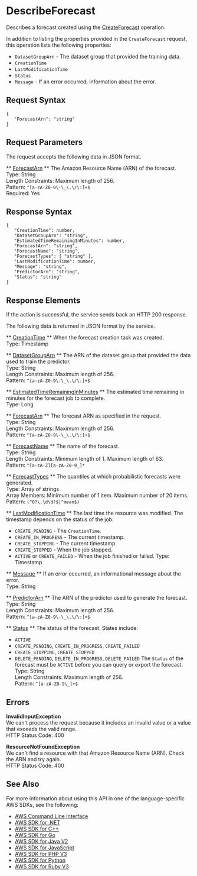 # DescribeForecast<a name="API_DescribeForecast"></a>

Describes a forecast created using the [CreateForecast](API_CreateForecast.md) operation\.

In addition to listing the properties provided in the `CreateForecast` request, this operation lists the following properties:
+  `DatasetGroupArn` \- The dataset group that provided the training data\.
+  `CreationTime` 
+  `LastModificationTime` 
+  `Status` 
+  `Message` \- If an error occurred, information about the error\.

## Request Syntax<a name="API_DescribeForecast_RequestSyntax"></a>

```
{
   "ForecastArn": "string"
}
```

## Request Parameters<a name="API_DescribeForecast_RequestParameters"></a>

The request accepts the following data in JSON format\.

 ** [ForecastArn](#API_DescribeForecast_RequestSyntax) **   <a name="forecast-DescribeForecast-request-ForecastArn"></a>
The Amazon Resource Name \(ARN\) of the forecast\.  
Type: String  
Length Constraints: Maximum length of 256\.  
Pattern: `^[a-zA-Z0-9\-\_\.\/\:]+$`   
Required: Yes

## Response Syntax<a name="API_DescribeForecast_ResponseSyntax"></a>

```
{
   "CreationTime": number,
   "DatasetGroupArn": "string",
   "EstimatedTimeRemainingInMinutes": number,
   "ForecastArn": "string",
   "ForecastName": "string",
   "ForecastTypes": [ "string" ],
   "LastModificationTime": number,
   "Message": "string",
   "PredictorArn": "string",
   "Status": "string"
}
```

## Response Elements<a name="API_DescribeForecast_ResponseElements"></a>

If the action is successful, the service sends back an HTTP 200 response\.

The following data is returned in JSON format by the service\.

 ** [CreationTime](#API_DescribeForecast_ResponseSyntax) **   <a name="forecast-DescribeForecast-response-CreationTime"></a>
When the forecast creation task was created\.  
Type: Timestamp

 ** [DatasetGroupArn](#API_DescribeForecast_ResponseSyntax) **   <a name="forecast-DescribeForecast-response-DatasetGroupArn"></a>
The ARN of the dataset group that provided the data used to train the predictor\.  
Type: String  
Length Constraints: Maximum length of 256\.  
Pattern: `^[a-zA-Z0-9\-\_\.\/\:]+$` 

 ** [EstimatedTimeRemainingInMinutes](#API_DescribeForecast_ResponseSyntax) **   <a name="forecast-DescribeForecast-response-EstimatedTimeRemainingInMinutes"></a>
The estimated time remaining in minutes for the forecast job to complete\.  
Type: Long

 ** [ForecastArn](#API_DescribeForecast_ResponseSyntax) **   <a name="forecast-DescribeForecast-response-ForecastArn"></a>
The forecast ARN as specified in the request\.  
Type: String  
Length Constraints: Maximum length of 256\.  
Pattern: `^[a-zA-Z0-9\-\_\.\/\:]+$` 

 ** [ForecastName](#API_DescribeForecast_ResponseSyntax) **   <a name="forecast-DescribeForecast-response-ForecastName"></a>
The name of the forecast\.  
Type: String  
Length Constraints: Minimum length of 1\. Maximum length of 63\.  
Pattern: `^[a-zA-Z][a-zA-Z0-9_]*` 

 ** [ForecastTypes](#API_DescribeForecast_ResponseSyntax) **   <a name="forecast-DescribeForecast-response-ForecastTypes"></a>
The quantiles at which probabilistic forecasts were generated\.  
Type: Array of strings  
Array Members: Minimum number of 1 item\. Maximum number of 20 items\.  
Pattern: `(^0?\.\d\d?$|^mean$)` 

 ** [LastModificationTime](#API_DescribeForecast_ResponseSyntax) **   <a name="forecast-DescribeForecast-response-LastModificationTime"></a>
The last time the resource was modified\. The timestamp depends on the status of the job:  
+  `CREATE_PENDING` \- The `CreationTime`\.
+  `CREATE_IN_PROGRESS` \- The current timestamp\.
+  `CREATE_STOPPING` \- The current timestamp\.
+  `CREATE_STOPPED` \- When the job stopped\.
+  `ACTIVE` or `CREATE_FAILED` \- When the job finished or failed\.
Type: Timestamp

 ** [Message](#API_DescribeForecast_ResponseSyntax) **   <a name="forecast-DescribeForecast-response-Message"></a>
If an error occurred, an informational message about the error\.  
Type: String

 ** [PredictorArn](#API_DescribeForecast_ResponseSyntax) **   <a name="forecast-DescribeForecast-response-PredictorArn"></a>
The ARN of the predictor used to generate the forecast\.  
Type: String  
Length Constraints: Maximum length of 256\.  
Pattern: `^[a-zA-Z0-9\-\_\.\/\:]+$` 

 ** [Status](#API_DescribeForecast_ResponseSyntax) **   <a name="forecast-DescribeForecast-response-Status"></a>
The status of the forecast\. States include:  
+  `ACTIVE` 
+  `CREATE_PENDING`, `CREATE_IN_PROGRESS`, `CREATE_FAILED` 
+  `CREATE_STOPPING`, `CREATE_STOPPED` 
+  `DELETE_PENDING`, `DELETE_IN_PROGRESS`, `DELETE_FAILED` 
The `Status` of the forecast must be `ACTIVE` before you can query or export the forecast\.
Type: String  
Length Constraints: Maximum length of 256\.  
Pattern: `^[a-zA-Z0-9\_]+$` 

## Errors<a name="API_DescribeForecast_Errors"></a>

 **InvalidInputException**   
We can't process the request because it includes an invalid value or a value that exceeds the valid range\.  
HTTP Status Code: 400

 **ResourceNotFoundException**   
We can't find a resource with that Amazon Resource Name \(ARN\)\. Check the ARN and try again\.  
HTTP Status Code: 400

## See Also<a name="API_DescribeForecast_SeeAlso"></a>

For more information about using this API in one of the language\-specific AWS SDKs, see the following:
+  [AWS Command Line Interface](https://docs.aws.amazon.com/goto/aws-cli/forecast-2018-06-26/DescribeForecast) 
+  [AWS SDK for \.NET](https://docs.aws.amazon.com/goto/DotNetSDKV3/forecast-2018-06-26/DescribeForecast) 
+  [AWS SDK for C\+\+](https://docs.aws.amazon.com/goto/SdkForCpp/forecast-2018-06-26/DescribeForecast) 
+  [AWS SDK for Go](https://docs.aws.amazon.com/goto/SdkForGoV1/forecast-2018-06-26/DescribeForecast) 
+  [AWS SDK for Java V2](https://docs.aws.amazon.com/goto/SdkForJavaV2/forecast-2018-06-26/DescribeForecast) 
+  [AWS SDK for JavaScript](https://docs.aws.amazon.com/goto/AWSJavaScriptSDK/forecast-2018-06-26/DescribeForecast) 
+  [AWS SDK for PHP V3](https://docs.aws.amazon.com/goto/SdkForPHPV3/forecast-2018-06-26/DescribeForecast) 
+  [AWS SDK for Python](https://docs.aws.amazon.com/goto/boto3/forecast-2018-06-26/DescribeForecast) 
+  [AWS SDK for Ruby V3](https://docs.aws.amazon.com/goto/SdkForRubyV3/forecast-2018-06-26/DescribeForecast) 